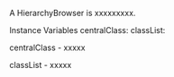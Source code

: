 A HierarchyBrowser is xxxxxxxxx.Instance Variables	centralClass:		<Object>	classList:		<Object>centralClass	- xxxxxclassList	- xxxxx